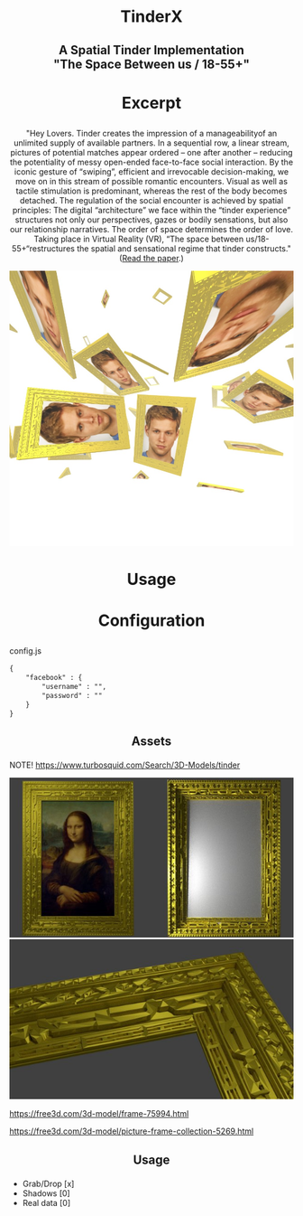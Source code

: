 # <p align="center">TinderX</p>

## <p align="center">A Spatial Tinder Implementation</br>"The Space Between us / 18-55+"</p>

# <p align="center">Excerpt</p>

<p align="center">
"Hey Lovers. 
Tinder creates the impression of a manageabilityof an unlimited supply of available partners. In a sequential row, a linear stream, pictures of potential matches appear ordered – one after another – reducing the potentiality of messy open-ended face-to-face social interaction. By the iconic gesture of “swiping”, efficient and irrevocable decision-making, we move on in this stream of possible romantic encounters. Visual as well as tactile stimulation is predominant, whereas the rest of the body becomes detached. The regulation of the social encounter is achieved by spatial principles: The digital “architecture” we face within the “tinder experience” structures not only our perspectives, gazes or bodily sensations, but also our relationship narratives. The order of space determines the order of love. Taking place in Virtual Reality (VR), “The space between us/18-55+“restructures the spatial and sensational regime that tinder constructs." (<a href="TEXT-en.md">Read the paper</a>.)
</p> 

<p align="center">
<img src="research/screen-1.jpg"/>
</p>

# <p align="center">Usage</p>

# <p align="center">Configuration</p>

config.js
```script
{
    "facebook" : {
        "username" : "",
        "password" : ""
    }
}

```

## <p align="center">Assets</p>

NOTE!
https://www.turbosquid.com/Search/3D-Models/tinder

<img src="research/research-frame-1.jpg"/>
<img src="research/research-frame-2.jpg"/>

https://free3d.com/3d-model/frame-75994.html

https://free3d.com/3d-model/picture-frame-collection-5269.html

## <p align="center">Usage</p>


- Grab/Drop [x]
- Shadows [0]
- Real data [0]
